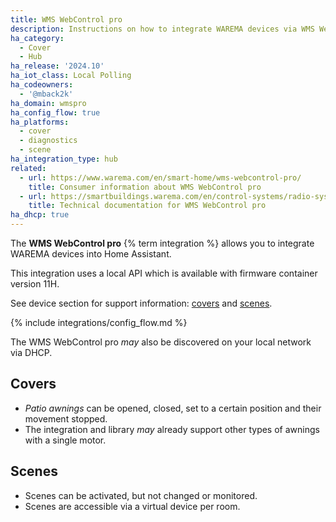 ```yaml
---
title: WMS WebControl pro
description: Instructions on how to integrate WAREMA devices via WMS WebControl pro within Home Assistant.
ha_category:
  - Cover
  - Hub
ha_release: '2024.10'
ha_iot_class: Local Polling
ha_codeowners:
  - '@mback2k'
ha_domain: wmspro
ha_config_flow: true
ha_platforms:
  - cover
  - diagnostics
  - scene
ha_integration_type: hub
related:
  - url: https://www.warema.com/en/smart-home/wms-webcontrol-pro/
    title: Consumer information about WMS WebControl pro
  - url: https://smartbuildings.warema.com/en/control-systems/radio-systems/wms/wms-webcontrol-pro/
    title: Technical documentation for WMS WebControl pro
ha_dhcp: true
---
```


The **WMS WebControl pro** {% term integration %} allows you to integrate WAREMA devices into Home Assistant.

This integration uses a local API which is available with firmware container version 11H.

See device section for support information: [covers](#covers) and [scenes](#scenes).

{% include integrations/config_flow.md %}

The WMS WebControl pro *may* also be discovered on your local network via DHCP.

## Covers

- *Patio awnings* can be opened, closed, set to a certain position and their movement stopped.
- The integration and library *may* already support other types of awnings with a single motor.

## Scenes

- Scenes can be activated, but not changed or monitored.
- Scenes are accessible via a virtual device per room.
